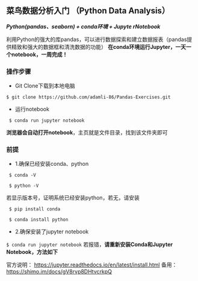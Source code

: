 
## 菜鸟数据分析入门 （Python Data Analysis）

***Python(pandas、seaborn) + conda环境 + Jupyte rNotebook***


利用Python的强大的库pandas，可以进行数据探索和建立数据报表（pandas提供精致和强大的数据框和清洗数据的功能）
**在conda环境运行Jupyter，一天一个notebook，一周完成！**

### 操作步骤 

* Git Clone下载到本地电脑

`
 $ git clone https://github.com/adamli-86/Pandas-Exercises.git
`

* 运行notebook

` 
 $ conda run jupyter notebook 
`

**浏览器会自动打开notebook**，主页就是文件目录，找到该文件夹即可

### 前提
+ 1.确保已经安装conda、python
```
 $ conda -V

 $ python -V
``` 
若显示版本号，证明系统已经安装python，若无，请安装
```
 $ pip install conda

 $ conda install python
``` 
+ 2.确保安装了jupyter notebook

`
$ conda run jupyter notebook
`
若报错，**请重新安装Conda和Jupyter Notebook，方法如下**

官方说明： https://jupyter.readthedocs.io/en/latest/install.html
备用： https://shimo.im/docs/gV8rvp8DHtvcrkpQ


